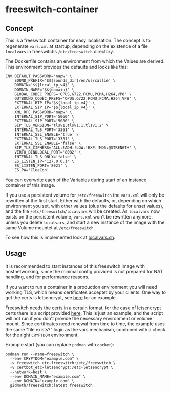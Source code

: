 # freeswitch-container

## Concept

This is a freeswitch container for easy localisation. The concept
is to regenerate `vars.xml` at startup, depending on the existence of
a file `localvars` in freeswitchs `/etc/freeswitch` directory.

The Dockerfile contains an environment from which the Values are derived.
This environment provides the defaults and looks like this:

```
ENV DEFAULT_PASSWORD='napw' \
    SOUND_PREFIX='$${sounds_dir}/en/us/callie' \
    DOMAIN='$${local_ip_v4}' \
    DOMAIN_NAME='$${domain}' \
    GLOBAL_CODEC_PREFS='OPUS,G722,PCMU,PCMA,H264,VP8' \
    OUTBOUND_CODEC_PREFS='OPUS,G722,PCMU,PCMA,H264,VP8' \
    EXTERNAL_RTP_IP='$${local_ip_v4}' \
    EXTERNAL_SIP_IP='$${local_ip_v4}' \
    XML_RPC_PASSWORD='napw' \
    INTERNAL_SIP_PORT='5060' \
    EXTERNAL_SIP_PORT='5080' \
    SIP_TLS_VERSION='tlsv1,tlsv1.1,tlsv1.2' \
    INTERNAL_TLS_PORT='3361' \
    INTERNAL_SSL_ENABLE='true' \
    EXTERNAL_TLS_PORT='3381' \
    EXTERNAL_SSL_ENABLE='false' \
    SIP_TLS_CIPHERS='ALL:!ADH:!LOW:!EXP:!MD5:@STRENGTH' \
    VERTO_BINDLOCAL_PORT='8082' \
    INTERNAL_TLS_ONLY='false' \
    ES_LISTEN_IP='127.0.0.1' \
    ES_LISTEN_PORT='8021' \
    ES_PW='ClueCon'
```

You can overwrite each of the Variables during start of an instance
container of this image.

If you use a persistent volume for `/etc/freeswitch` the `vars.xml`
will only be rewritten at the first start. Either with the defaults,
or, depending on which environment you set, with other values (plus
the defaults for unset values), and the file `/etc/freeswitch/localvars`
will be created. As `localvars` now exists on the persistent volume,
`vars.xml` won't be rewritten anymore, unless you delete `localvars`,
and start a new instance of the image with the same Volume mountet
at `/etc/freeswitch`.

To see how this is implemented look at [localvars.sh](https://github.com/gidmoth/freeswitch-container/blob/main/entrypoint.d/localvars.sh).

## Usage

It is recommended to start instances of this freeswitch image with
hostnetworking, since the minimal config provided is not prepared for
NAT handling, and for performance reasons.

If you want to run a container in a production environment you will
need working TLS, which means certificates acceptet by your clients.
One way to get the certs is letsencrypt, see [here](https://github.com/gidmoth/certbot-scripts)
for an example.

Freeswitch needs the certs in a certain format, for the case of
letsencrypt certs there is a script provided [here](https://github.com/gidmoth/freeswitch-container/blob/main/entrypoint.d/letsencrypt-cert-load.sh).
This is just an example, and the script will not run if you don't provide
the necessary environment or volume mount. Since certificates need renewal
from time to time, the example uses the same "file exists?" logic as
the vars mechanism, combined with a check for the right `CRYPTDOM`
environment.

Example start (you can replace `podman` with `docker`):

```
podman run --name=freeswitch \
  --env CRYPTDOM="example.com" \
  -v freeswitch_etc-freeswitch:/etc/freeswitch \
  -v certbot_etc-letsencrypt:/etc-letsencrypt \
  --network=host \
  --env DOMAIN_NAME="example.com" \
  --env DOMAIN="example.com" \
  gidmoth/freeswitch:latest freeswitch
```
